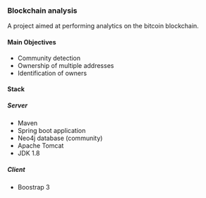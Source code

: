 ### Blockchain analysis

A project aimed at performing analytics on the bitcoin blockchain. 

#### Main Objectives
* Community detection
* Ownership of multiple addresses
* Identification of owners

#### Stack

##### Server
* Maven
* Spring boot application
* Neo4j database (community)
* Apache Tomcat
* JDK 1.8

##### Client
* Boostrap 3
